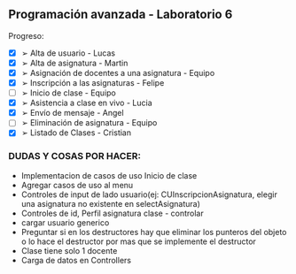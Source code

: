 ## Programación avanzada - Laboratorio 6

Progreso:

- [X] ➢ Alta de usuario - Lucas
- [X] ➢ Alta de asignatura - Martin
- [X] ➢ Asignación de docentes a una asignatura - Equipo
- [X] ➢ Inscripción a las asignaturas - Felipe
- [ ] ➢ Inicio de clase - Equipo
- [X] ➢ Asistencia a clase en vivo - Lucia
- [X] ➢ Envío de mensaje - Angel
- [ ] ➢ Eliminación de asignatura - Equipo
- [X] ➢ Listado de Clases - Cristian

### DUDAS Y COSAS POR HACER:

- Implementacion de casos de uso Inicio de clase 
- Agregar casos de uso al menu
- Controles de input de lado usuario(ej: CUInscripcionAsignatura, elegir una asignatura no existente en selectAsignatura)
- Controles de id, Perfil asignatura clase - controlar
- cargar usuario generico
- Preguntar si en los destructores hay que eliminar los punteros del objeto o lo hace el destructor por mas que se implemente el destructor
- Clase tiene solo 1 docente
- Carga de datos en Controllers